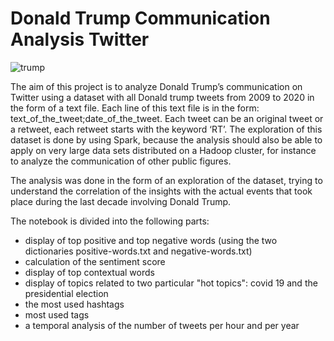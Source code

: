 # Donald Trump Communication Analysis Twitter

![trump](https://resize-parismatch.lanmedia.fr/r/625,417,forcex,center-middle/img/var/news/storage/images/paris-match/actu/international/donald-trump-accuse-de-trahison-sans-precedent-par-les-procureurs-democrates-1723046/28411958-1-fre-FR/Donald-Trump-accuse-de-trahison-sans-precedent-par-les-procureurs-democrates.jpg)

The aim of this project is to analyze Donald Trump’s communication on Twitter using a dataset with all Donald trump tweets from 2009 to 2020 in the form of a text file.
Each line of this text file is in the form: text_of_the_tweet;date_of_the_tweet.
Each tweet can be an original tweet or a retweet, each retweet starts with the keyword ‘RT’.
The exploration of this dataset is done by using Spark, because the analysis should also be able to apply on very large data sets distributed on a Hadoop cluster, for instance to analyze the communication of other public figures.

The analysis was done in the form of an exploration of the dataset, trying to understand the correlation of the insights with the actual events that took place during the last decade involving Donald Trump.

The notebook is divided into the following parts:
- display of top positive and top negative words (using the two dictionaries positive-words.txt and negative-words.txt)
- calculation of the sentiment score
- display of top contextual words
- display of topics related to two particular "hot topics": covid 19 and the presidential election
- the most used hashtags
- most used tags
- a temporal analysis of the number of tweets per hour and per year
